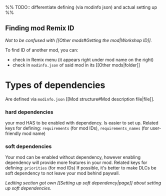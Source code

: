 %% TODO:: differentiate defining (via modinfo json) and actual setting up %%
## Finding mod Remix ID
*Not to be confused with [[Other mods#Getting the mod|Workshop ID]].*

To find ID of another mod, you can:
- check in Remix menu (it appears right under mod name on the right)
- check in `modinfo.json` of said mod in its [[Other mods|folder]]

# Types of dependencies
Are defined via `modinfo.json` [[Mod structure#Mod description file|file]].
### hard dependencies
your mod HAS to be enabled with dependency. Is easier to set up.
Related keys for defining: `requirements` (for mod IDs), `requirements_names` (for user-friendly mod name)

### soft dependencies
Your mod can be enabled without dependency, however enabling dependency will provide more features in your mod.
Related keys for defining: `priorities` (for mod IDs)
If possible, it's better to make DLCs be soft dependency to not leave your mod behind paywall.

*Lediting section got own [[Setting up soft dependency|page]] about setting up soft dependencies.*

